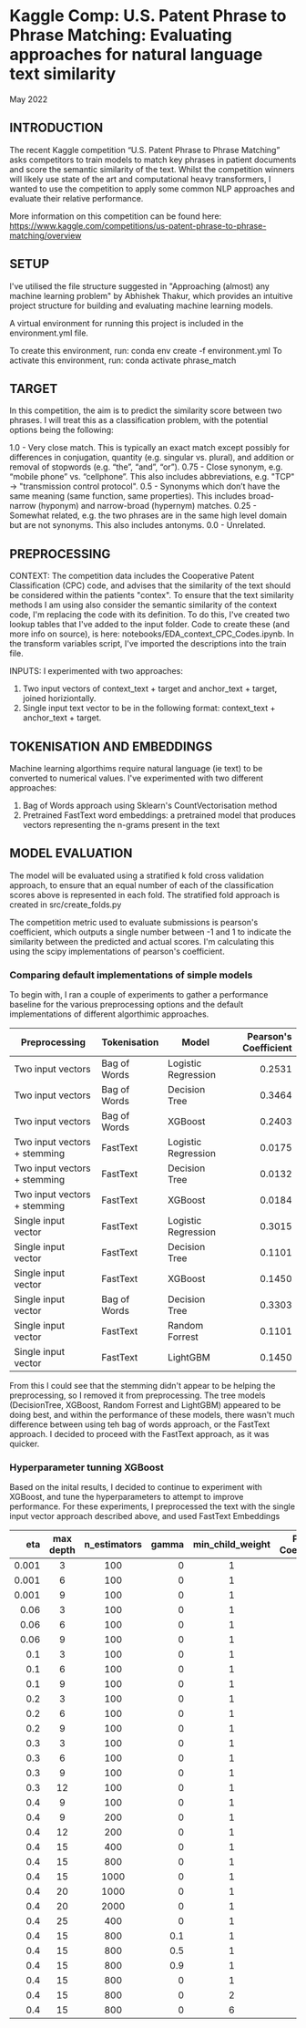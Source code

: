 # Kaggle Comp: U.S. Patent Phrase to Phrase Matching: Evaluating approaches for natural language text similarity

May 2022

## INTRODUCTION
The recent Kaggle competition “U.S. Patent Phrase to Phrase Matching” asks competitors to train models to match key phrases in patient documents and score the semantic similarity of the text.  Whilst the competition winners will likely use state of the art and computational heavy transformers, I wanted to use the competition to apply some common NLP approaches and evaluate their relative performance. 

More information on this competition can be found here: https://www.kaggle.com/competitions/us-patent-phrase-to-phrase-matching/overview

## SETUP

I've utilised the file structure suggested in "Approaching (almost) any machine learning problem" by Abhishek Thakur, which provides an intuitive project structure for building and evaluating machine learning models.

A virtual environment for running this project is included in the environment.yml file.  

To create this environment, run: conda env create -f environment.yml
To activate this environment, run: conda activate phrase_match

## TARGET

In this competition, the aim is to predict the similarity score between two phrases.  I will treat this as a classification
problem, with the potential options being the following:

1.0 - Very close match. This is typically an exact match except possibly for differences in conjugation, quantity (e.g. singular vs. plural), and addition or removal of stopwords (e.g. “the”, “and”, “or”).
0.75 - Close synonym, e.g. “mobile phone” vs. “cellphone”. This also includes abbreviations, e.g. "TCP" -> "transmission control protocol".
0.5 - Synonyms which don’t have the same meaning (same function, same properties). This includes broad-narrow (hyponym) and narrow-broad (hypernym) matches.
0.25 - Somewhat related, e.g. the two phrases are in the same high level domain but are not synonyms. This also includes antonyms.
0.0 - Unrelated.

## PREPROCESSING

CONTEXT: The competition data includes the Cooperative Patent Classification (CPC) code, and advises that the similarity 
of the text should be considered within the patients "contex".  To ensure that the text similarity methods I am using also
consider the semantic similarity of the context code, I'm replacing the code with its definition.  To do this, I've created 
two lookup tables that I've added to the input folder.  Code to create these (and more info on source), 
is here: notebooks/EDA_context_CPC_Codes.ipynb.  In the transform variables script, I've imported the descriptions into 
the train file.

INPUTS: I experimented with two approaches:
1) Two input vectors of context_text + target and anchor_text + target, joined horiziontally.  
2) Single input text vector to be in the following format: context_text + anchor_text + target.  

## TOKENISATION AND EMBEDDINGS
Machine learning algorthims require natural language (ie text) to be converted to numerical values.  I've experimented with two different approaches:
1) Bag of Words approach using Sklearn's CountVectorisation method
2) Pretrained FastText word embeddings: a pretrained model that produces vectors representing the n-grams present in the text 

## MODEL EVALUATION 

The model will be evaluated using a stratified k fold cross validation approach, to ensure that an equal number of each of the 
classification scores above is represented in each fold.  The stratified fold approach is created in src/create_folds.py

The competition metric used to evaluate submissions is pearson's coefficient, which outputs a single number between -1 and
1 to indicate the similarity between the predicted and actual scores. I'm calculating this using the scipy implementations of 
pearson's coefficient.

### Comparing default implementations of simple models

To begin with, I ran a couple of experiments to gather a performance baseline for the various preprocessing options and the default implementations of different algorthimic approaches.

| Preprocessing | Tokenisation | Model | Pearson's Coefficient |
|--|--|--|--:|
|Two input vectors| Bag of Words | Logistic Regression | 0.2531|
|Two input vectors| Bag of Words | Decision Tree | 0.3464|
|Two input vectors| Bag of Words | XGBoost| 0.2403|
|Two input vectors + stemming| FastText | Logistic Regression | 0.0175|
|Two input vectors + stemming| FastText | Decision Tree | 0.0132|
|Two input vectors + stemming| FastText | XGBoost| 0.0184|
|Single input vector| FastText | Logistic Regression | 0.3015|
|Single input vector| FastText | Decision Tree | 0.1101|
|Single input vector| FastText | XGBoost| 0.1450|
|Single input vector| Bag of Words | Decision Tree | 0.3303|
|Single input vector| FastText | Random Forrest | 0.1101|
|Single input vector| FastText | LightGBM | 0.1450|

From this I could see that the stemming didn't appear to be helping the preprocessing, so I removed it from preprocessing.  The tree models (DecisionTree, XGBoost, Random Forrest and LightGBM) appeared to be doing best, and within the performance of these models, there wasn't much difference between using teh bag of words approach, or the FastText approach.  I decided to proceed with the FastText approach, as it was quicker.

### Hyperparameter tunning XGBoost
Based on the inital results, I decided to continue to experiment with XGBoost, and tune the hyperparameters to attempt to improve performance.
For these experiments, I preprocessed the text with the single input vector approach described above, and used FastText Embeddings

| eta   | max depth | n_estimators | gamma | min_child_weight | Persons Coefficient |
|------:|:-----------:|:------------:|-------:|:------------------:|---------------------:|
| 0.001 | 3         | 100          | 0     | 1                | 0.0440              |
| 0.001 | 6         | 100          | 0     | 1                | 0.1190              |
| 0.001 | 9         | 100          | 0     | 1                | 0.1872              |
| 0.06  | 3         | 100          | 0     | 1                | 0.0882              |
| 0.06  | 6         | 100          | 0     | 1                | 0.1876              |
| 0.06  | 9         | 100          | 0     | 1                | 0.2823              |
| 0.1   | 3         | 100          | 0     | 1                | 0.1124              |
| 0.1   | 6         | 100          | 0     | 1                | 0.2324              |
| 0.1   | 9         | 100          | 0     | 1                | 0.3121              |
| 0.2   | 3         | 100          | 0     | 1                | 0.1588              |
| 0.2   | 6         | 100          | 0     | 1                | 0.2796              |
| 0.2   | 9         | 100          | 0     | 1                | 0.3486              |
| 0.3   | 3         | 100          | 0     | 1                | 0.1833              |
| 0.3   | 6         | 100          | 0     | 1                | 0.3015              |
| 0.3   | 9         | 100          | 0     | 1                | 0.3580              |
| 0.3   | 12        | 100          | 0     | 1                | 0.3847              |
| 0.4   | 9         | 100          | 0     | 1                | 0.3623              |
| 0.4   | 9         | 200          | 0     | 1                | 0.3998              |
| 0.4   | 12        | 200          | 0     | 1                | 0.4117              |
| 0.4   | 15        | 400          | 0     | 1                | 0.4304              |
| 0.4   | 15        | 800          | 0     | 1                | 0.4344              |
| 0.4   | 15        | 1000         | 0     | 1                | 0.4373              |
| 0.4   | 20        | 1000         | 0     | 1                | 0.4341              |
| 0.4   | 20        | 2000         | 0     | 1                | 0.4411              |
| 0.4   | 25        | 400          | 0     | 1                | 0.4228              |
| 0.4   | 15        | 800          | 0.1   | 1                | 0.3528              |
| 0.4   | 15        | 800          | 0.5   | 1                | 0.3073              |
| 0.4   | 15        | 800          | 0.9   | 1                | 0.3003              |
| 0.4   | 15        | 800          | 0     | 1                | 0.4344              |
| 0.4   | 15        | 800          | 0     | 2                | 0.4331              |
| 0.4   | 15        | 800          | 0     | 6                | 0.4333              |
